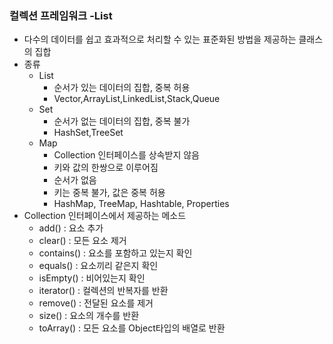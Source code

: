 
### 컬렉션 프레임워크 -List
- 다수의 데이터를 쉽고 효과적으로 처리할 수 있는 표준화된 방법을 제공하는 클래스의 집합
- 종류 
	- List
		- 순서가 있는 데이터의 집합, 중복 허용
		- Vector,ArrayList,LinkedList,Stack,Queue
	- Set
		- 순서가 없는 데이터의 집합, 중복 불가
		- HashSet,TreeSet
	- Map
		- Collection 인터페이스를 상속받지 않음
		- 키와 값의 한쌍으로 이루어짐
		- 순서가 없음
		- 키는 중복 불가, 값은 중복 허용
		- HashMap, TreeMap, Hashtable, Properties
- Collection 인터페이스에서 제공하는 메소드
	- add() : 요소 추가
	- clear() : 모든 요소 제거
	- contains() : 요소를 포함하고 있는지 확인
	- equals() : 요소끼리 같은지 확인
	- isEmpty() : 비어있는지 확인
	- iterator() : 컬렉션의 반복자를 반환
	- remove() : 전달된 요소를 제거
	- size() : 요소의 개수를 반환
	- toArray() : 모든 요소를 Object타입의 배열로 반환
